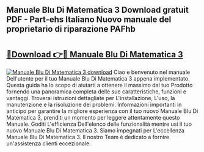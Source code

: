 ## Manuale Blu Di Matematica 3 Download gratuit PDF - Part-ehs Italiano Nuovo manuale del proprietario di riparazione PAFhb

# <h2><a href="http://df991c.blite.top/?on=Manuale+Blu+Di+Matematica+3">🔗Download 👉🔴 Manuale Blu Di Matematica 3</a></h2>

[![Manuale Blu Di Matematica 3 download](https://i.imgur.com/lujVjoI.png)](http://df991c.blite.top/?on=Manuale+Blu+Di+Matematica+3)
Ciao e benvenuto nel manuale Dell'utente per il tuo Manuale Blu Di Matematica 3 appena implementato. Questa guida ha lo scopo di aiutarti a ottenere il massimo dal tuo Prodotto fornendo una panoramica completa delle sue caratteristiche, funzioni e vantaggi. Troverai istruzioni dettagliate per L'installazione, L'uso, la manutenzione e la risoluzione dei problemi. Informazioni importanti in anticipo per garantire la migliore esperienza con il tuo nuovo Manuale Blu Di Matematica 3, prenditi un momento per leggere attentamente questo Manuale. Goditi L'efficienza Dell'elenco delle funzionalità mentre usi il tuo nuovo Manuale Blu Di Matematica 3. Siamo impegnati per L'eccellenza Manuale Blu Di Matematica 3. Il nostro Team è dedicato a fornire un'assistenza clienti eccezionale.
